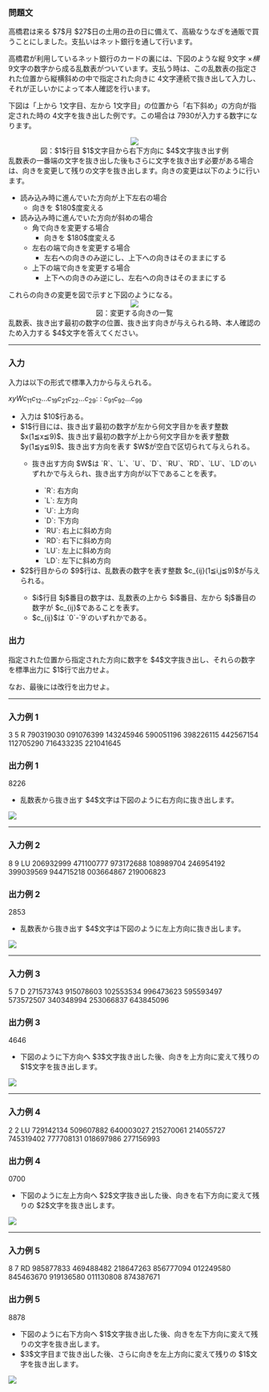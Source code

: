 
<div>

<div>

### **問題文**

<section>
高橋君は来る $7$月 $27$日の土用の丑の日に備えて、高級なうなぎを通販で買うことにしました。支払いはネット銀行を通して行います。

高橋君が利用しているネット銀行のカードの裏には、下図のような縦 $9$文字 $×横$$9$文字の数字から成る乱数表がついています。支払う時は、この乱数表の指定された位置から縦横斜めの中で指定された向きに $4$文字連続で抜き出して入力し、それが正しいかによって本人確認を行います。

下図は「上から $1$文字目、左から $1$文字目」の位置から「右下斜め」の方向が指定された時の $4$文字を抜き出した例です。この場合は $7930$が入力する数字になります。

<div style="text-align: center;">

<img src="https://atcoder.jp/img/arc/005/2_1.png">

</img>

<div>
図：$1$行目 $1$文字目から右下方向に $4$文字抜き出す例
</div>

</div>
乱数表の一番端の文字を抜き出した後もさらに文字を抜き出す必要がある場合は、向きを変更して残りの文字を抜き出します。向きの変更は以下のように行います。




<ul>

<li>
読み込み時に進んでいた方向が上下左右の場合
		
<ul>

<li>
向きを $180$度変える
</li>

</ul>

</li>

<li>
読み込み時に進んでいた方向が斜めの場合
		
<ul>

<li>
角で向きを変更する場合
				
<ul>

<li>
向きを $180$度変える
</li>

</ul>

</li>

<li>
左右の端で向きを変更する場合
				
<ul>

<li>
左右への向きのみ逆にし、上下への向きはそのままにする
</li>

</ul>

</li>

<li>
上下の端で向きを変更する場合
				
<ul>

<li>
上下への向きのみ逆にし、左右への向きはそのままにする
</li>

</ul>

</li>

</ul>

</li>

</ul>
これらの向きの変更を図で示すと下図のようになる。

<div style="text-align: center;">

<img src="https://atcoder.jp/img/arc/005/2_2.png">

</img>

<div>
図：変更する向きの一覧
</div>

</div>
乱数表、抜き出す最初の数字の位置、抜き出す向きが与えられる時、本人確認のため入力する $4$文字を答えてください。

</section>

</div>

---

<div>

<div>

### **入力**

<section>
入力は以下の形式で標準入力から与えられる。

<div>

$x$$y$$W$$c_{11}c_{12}$…$c_{19}$$c_{21}c_{22}$…$c_{29}$:
:
$c_{91}c_{92}$…$c_{99}$
</div>

<ul>

<li>
入力は $10$行ある。
</li>

<li>
$1$行目には、抜き出す最初の数字が左から何文字目かを表す整数 $x(1≦x≦9)$、抜き出す最初の数字が上から何文字目かを表す整数 $y(1≦y≦9)$、抜き出す方向を表す $W$が空白で区切られて与えられる。
</li>

<ul>

<li>
抜き出す方向 $W$は `R`、`L`、`U`、`D`、`RU`、`RD`、`LU`、`LD`のいずれかで与えられ、抜き出す方向が以下であることを表す。
</li>

<ul>

<li>
`R`: 右方向
</li>

<li>
`L`: 左方向
</li>

<li>
`U`: 上方向
</li>

<li>
`D`: 下方向
</li>

<li>
`RU`: 右上に斜め方向
</li>

<li>
`RD`: 右下に斜め方向
</li>

<li>
`LU`: 左上に斜め方向
</li>

<li>
`LD`: 左下に斜め方向
</li>

</ul>

</ul>

<li>
$2$行目からの $9$行は、乱数表の数字を表す整数 $c_{ij}(1≦i,j≦9)$が与えられる。
</li>

<ul>

<li>
$i$行目 $j$番目の数字は、乱数表の上から $i$番目、左から $j$番目の数字が $c_{ij}$であることを表す。
</li>

<li>
$c_{ij}$は `0`-`9`のいずれかである。
</li>

</ul>

</ul>

</section>

</div>

<div>

### **出力**

<section>
指定された位置から指定された方向に数字を $4$文字抜き出し、それらの数字を標準出力に $1$行で出力せよ。

なお、最後には改行を出力せよ。

</section>

</div>

</div>

---

<div>

### **入力例 1**

<section>

<div>

3 5 R
790319030
091076399
143245946
590051196
398226115
442567154
112705290
716433235
221041645

</div>

</section>

</div>

<div>

### **出力例 1**

<section>

<div>

8226

</div>

<ul>

<li>
乱数表から抜き出す $4$文字は下図のように右方向に抜き出します。
</li>

</ul>

<div>

<img src="https://atcoder.jp/img/arc/005/2_3.png">

</img>

</div>

</section>

</div>

---

<div>

### **入力例 2**

<section>

<div>

8 9 LU
206932999
471100777
973172688
108989704
246954192
399039569
944715218
003664867
219006823

</div>

</section>

</div>

<div>

### **出力例 2**

<section>

<div>

2853

</div>

<ul>

<li>
乱数表から抜き出す $4$文字は下図のように左上方向に抜き出します。
</li>

</ul>

<div>

<img src="https://atcoder.jp/img/arc/005/2_4.png">

</img>

</div>

</section>

</div>

---

<div>

### **入力例 3**

<section>

<div>

5 7 D
271573743
915078603
102553534
996473623
595593497
573572507
340348994
253066837
643845096

</div>

</section>

</div>

<div>

### **出力例 3**

<section>

<div>

4646

</div>

<ul>

<li>
下図のように下方向へ $3$文字抜き出した後、向きを上方向に変えて残りの $1$文字を抜き出します。
</li>

</ul>

<div>

<img src="https://atcoder.jp/img/arc/005/2_5.png">

</img>

</div>

</section>

</div>

---

<div>

### **入力例 4**

<section>

<div>

2 2 LU
729142134
509607882
640003027
215270061
214055727
745319402
777708131
018697986
277156993

</div>

</section>

</div>

<div>

### **出力例 4**

<section>

<div>

0700

</div>

<ul>

<li>
下図のように左上方向へ $2$文字抜き出した後、向きを右下方向に変えて残りの $2$文字を抜き出します。
</li>

</ul>

<div>

<img src="https://atcoder.jp/img/arc/005/2_6.png">

</img>

</div>

</section>

</div>

---

<div>

### **入力例 5**

<section>

<div>

8 7 RD
985877833
469488482
218647263
856777094
012249580
845463670
919136580
011130808
874387671

</div>

</section>

</div>

<div>

### **出力例 5**

<section>

<div>

8878

</div>

<ul>

<li>
下図のように右下方向へ $1$文字抜き出した後、向きを左下方向に変えて残りの文字を抜き出します。
</li>

<li>
$3$文字目まで抜き出した後、さらに向きを左上方向に変えて残りの $1$文字を抜き出します。
</li>

</ul>

<div>

<img src="https://atcoder.jp/img/arc/005/2_7.png">

</img>

</div>

</section>

</div>

</div>
